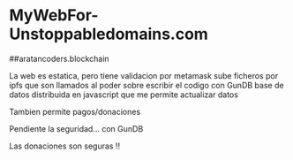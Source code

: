 # MyWebFor-Unstoppabledomains.com
##aratancoders.blockchain

La web es estatica, pero tiene validacion por metamask
sube ficheros por ipfs que son llamados al poder sobre escribir el codigo con GunDB
base de datos distribuida en javascript que me permite actualizar datos 

Tambien permite pagos/donaciones

Pendiente la seguridad... con GunDB

Las donaciones son seguras !!

